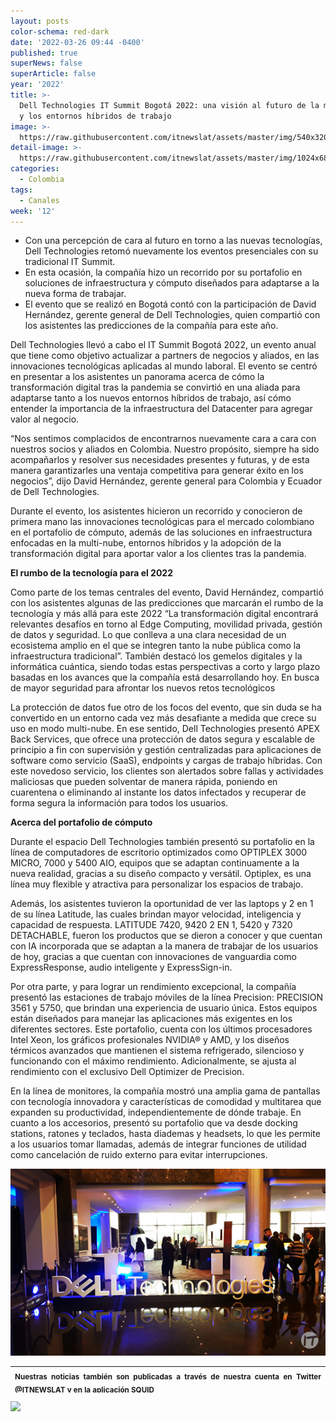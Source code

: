 ```yaml
---
layout: posts
color-schema: red-dark
date: '2022-03-26 09:44 -0400'
published: true
superNews: false
superArticle: false
year: '2022'
title: >-
  Dell Technologies IT Summit Bogotá 2022: una visión al futuro de la multi-nube
  y los entornos híbridos de trabajo
image: >-
  https://raw.githubusercontent.com/itnewslat/assets/master/img/540x320/Evento-Dell-Bogota-p.jpg
detail-image: >-
  https://raw.githubusercontent.com/itnewslat/assets/master/img/1024x680/Evento-Dell-Bogota-g.jpg
categories:
  - Colombia
tags:
  - Canales
week: '12'
---
```

- Con una percepción de cara al futuro en torno a las nuevas tecnologías, Dell Technologies retomó nuevamente los eventos presenciales con su tradicional IT Summit.
- En esta ocasión, la compañía hizo un recorrido por su portafolio en soluciones de infraestructura y cómputo diseñados para adaptarse a la nueva forma de trabajar.
- El evento que se realizó en Bogotá contó con la participación de David Hernández, gerente general de Dell Technologies, quien compartió con los asistentes las predicciones de la compañía para este año.

Dell Technologies llevó a cabo el IT Summit Bogotá 2022, un evento anual que tiene como objetivo actualizar a partners de negocios y aliados, en las innovaciones tecnológicas aplicadas al mundo laboral. El evento se centró en presentar a los asistentes un panorama acerca de cómo la transformación digital tras la pandemia se convirtió en una aliada para adaptarse tanto a los nuevos entornos híbridos de trabajo, así cómo entender la importancia de la infraestructura del Datacenter para agregar valor al negocio.

“Nos sentimos complacidos de encontrarnos nuevamente cara a cara con nuestros socios y aliados en Colombia. Nuestro propósito, siempre ha sido acompañarlos y resolver sus necesidades presentes y futuras, y de esta manera garantizarles una ventaja competitiva para generar éxito en los negocios”, dijo David Hernández, gerente general para Colombia y Ecuador de Dell Technologies.

Durante el evento, los asistentes hicieron un recorrido y conocieron de primera mano las innovaciones tecnológicas para el mercado colombiano en el portafolio de cómputo, además de las soluciones en infraestructura enfocadas en la multi-nube, entornos híbridos y la adopción de la transformación digital para aportar valor a los clientes tras la pandemia. 

**El rumbo de la tecnología para el 2022**

Como parte de los temas centrales del evento, David Hernández, compartió con los asistentes algunas de las predicciones que marcarán el rumbo de la tecnología y más allá para este 2022 “La transformación digital encontrará relevantes desafíos en torno al Edge Computing, movilidad privada, gestión de datos y seguridad. Lo que conlleva a una clara necesidad de un ecosistema amplio en el que se integren tanto la nube pública como la infraestructura tradicional”. También destacó los gemelos digitales y la informática cuántica, siendo todas estas perspectivas a corto y largo plazo basadas en los avances que la compañía está desarrollando hoy.
En busca de mayor seguridad para afrontar los nuevos retos tecnológicos

La protección de datos fue otro de los focos del evento, que sin duda se ha convertido en un entorno cada vez más desafiante a medida que crece su uso en modo multi-nube. En ese sentido, Dell Technologies presentó APEX Back Services, que ofrece una protección de datos segura y escalable de principio a fin con supervisión y gestión centralizadas para aplicaciones de software como servicio (SaaS), endpoints y cargas de trabajo híbridas. Con este novedoso servicio, los clientes son alertados sobre fallas y actividades maliciosas que pueden solventar de manera rápida, poniendo en cuarentena o eliminando al instante los datos infectados y recuperar de forma segura la información para todos los usuarios.

**Acerca del portafolio de cómputo**

Durante el espacio Dell Technologies también presentó su portafolio en la línea de computadores de escritorio optimizados como OPTIPLEX 3000 MICRO, 7000 y 5400 AIO, equipos que se adaptan continuamente a la nueva realidad, gracias a su diseño compacto y versátil. Optiplex, es una línea muy flexible y atractiva para personalizar los espacios de trabajo.

Además, los asistentes tuvieron la oportunidad de ver las laptops y 2 en 1 de su línea Latitude, las cuales brindan mayor velocidad, inteligencia y capacidad de respuesta. LATITUDE 7420, 9420 2 EN 1, 5420 y 7320 DETACHABLE, fueron los productos que se dieron a conocer y que cuentan con IA incorporada que se adaptan a la manera de trabajar de los usuarios de hoy, gracias a que cuentan con innovaciones de vanguardia como ExpressResponse, audio inteligente y ExpressSign-in.
 
Por otra parte, y para lograr un rendimiento excepcional, la compañía presentó las estaciones de trabajo móviles de la línea Precision: PRECISION 3561 y 5750, que brindan una experiencia de usuario única. Estos equipos están diseñados para manejar las aplicaciones más exigentes en los diferentes sectores. Este portafolio, cuenta con los últimos procesadores Intel Xeon, los gráficos profesionales NVIDIA® y AMD, y los diseños térmicos avanzados que mantienen el sistema refrigerado, silencioso y funcionando con el máximo rendimiento. Adicionalmente, se ajusta al rendimiento con el exclusivo Dell Optimizer de Precision.
 
En la línea de monitores, la compañía mostró una amplia gama de pantallas con tecnología innovadora y características de comodidad y multitarea que expanden su productividad, independientemente de dónde trabaje. En cuanto a los accesorios, presentó su portafolio que va desde docking stations, ratones y teclados, hasta diademas y headsets, lo que les permite a los usuarios tomar llamadas, además de integrar funciones de utilidad como cancelación de ruido externo para evitar interrupciones.

![](https://raw.githubusercontent.com/itnewslat/assets/master/img/540x320/Evento-Dell-Bogota-p.jpg)

<table style="height: 42px;" width="569">
<tbody>
<tr>
<td style="text-align: justify;"><sub><strong>Nuestras noticias también son publicadas a través de nuestra cuenta en Twitter <a href="https://twitter.com/itnewslat?lang=es">@ITNEWSLAT</a> y en la aplicación <a href="https://squidapp.co/en/">SQUID</a></strong></sub></td>
</tr>
</tbody>
</table>

<img src="https://tracker.metricool.com/c3po.jpg?hash=56f88a41e39ab42c063cc51676587a04"/>

